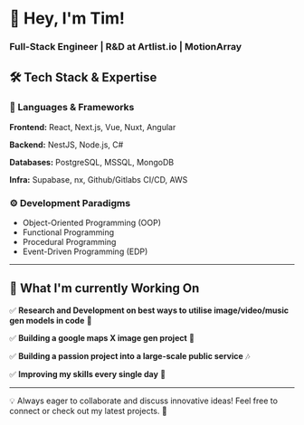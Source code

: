 # 👋 Hey, I'm Tim! 
### Full-Stack Engineer | R&D at Artlist.io | MotionArray

## 🛠️ Tech Stack & Expertise  

### 💾 Languages & Frameworks  
**Frontend:** React, Next.js, Vue, Nuxt, Angular  

**Backend:** NestJS, Node.js, C#  

**Databases:** PostgreSQL, MSSQL, MongoDB

**Infra:** Supabase, nx, Github/Gitlabs CI/CD, AWS

### ⚙️ Development Paradigms  
- Object-Oriented Programming (OOP)  
- Functional Programming  
- Procedural Programming  
- Event-Driven Programming (EDP)  

---

## 📌 What I'm currently Working On   

✅  **Research and Development on best ways to utilise image/video/music gen models in code** 🤖

✅  **Building a google maps X image gen project** 👀

✅  **Building a passion project into a large-scale public service** 🎶  

✅  **Improving my skills every single day** 🏯  

---

💡 Always eager to collaborate and discuss innovative ideas! Feel free to connect or check out my latest projects. 🚀  
